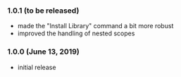 ### 1.0.1 (to be released)

- made the "Install Library" command a bit more robust
- improved the handling of nested scopes

### 1.0.0 (June 13, 2019)

- initial release
